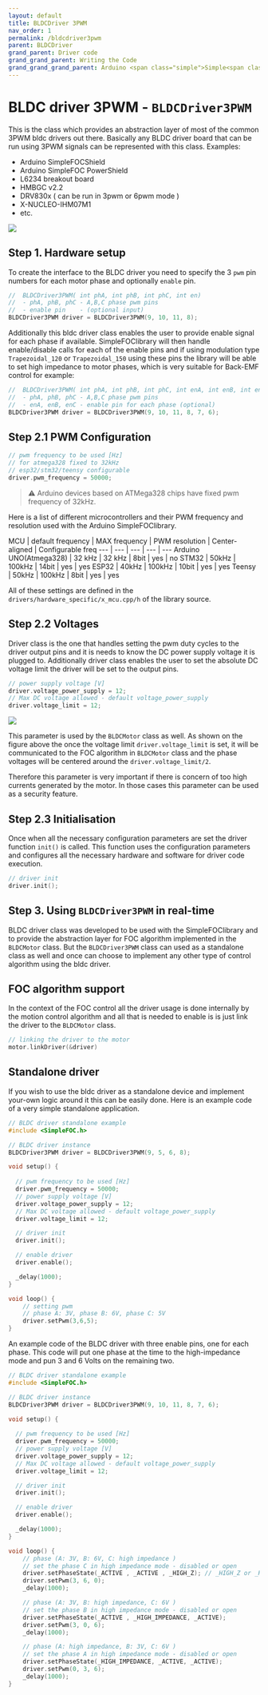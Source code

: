 ```yaml
---
layout: default
title: BLDCDriver 3PWM
nav_order: 1
permalink: /bldcdriver3pwm
parent: BLDCDriver
grand_parent: Driver code
grand_grand_parent: Writing the Code
grand_grand_grand_parent: Arduino <span class="simple">Simple<span class="foc">FOC</span>library</span>
---
```


# BLDC driver 3PWM - `BLDCDriver3PWM`

This is the class which provides an abstraction layer of most of the common 3PWM bldc drivers out there. Basically any BLDC driver board that can be run using 3PWM signals can be represented with this class.
Examples:
- Arduino <span class="simple">Simple<span class="foc">FOC</span>Shield</span>
- Arduino <span class="simple">Simple<span class="foc">FOC</span> <span class="power">Power</span>Shield</span>
- L6234 breakout board
- HMBGC v2.2
- DRV830x ( can be run in 3pwm or 6pwm mode )
- X-NUCLEO-IHM07M1
- etc.


<img src="extras/Images/3pwm_driver.png" class="width40">

## Step 1. Hardware setup
To create the interface to the BLDC driver you need to specify the 3 `pwm` pin numbers for each motor phase and optionally `enable` pin.
```cpp
//  BLDCDriver3PWM( int phA, int phB, int phC, int en)
//  - phA, phB, phC - A,B,C phase pwm pins
//  - enable pin    - (optional input)
BLDCDriver3PWM driver = BLDCDriver3PWM(9, 10, 11, 8);
```

Additionally this bldc driver class enables the user to provide enable signal for each phase if available. <span class="simple">Simple<span class="foc">FOC</span>library</span> will then handle enable/disable calls for each of the enable pins and if using modulation type `Trapezoidal_120` or `Trapezoidal_150` using these pins the library will be able to set high impedance to motor phases, which is very suitable for Back-EMF control for example:
```cpp
//  BLDCDriver3PWM( int phA, int phB, int phC, int enA, int enB, int enC )
//  - phA, phB, phC - A,B,C phase pwm pins
//  - enA, enB, enC - enable pin for each phase (optional)
BLDCDriver3PWM driver = BLDCDriver3PWM(9, 10, 11, 8, 7, 6);
```

## Step 2.1 PWM Configuration
```cpp
// pwm frequency to be used [Hz]
// for atmega328 fixed to 32kHz
// esp32/stm32/teensy configurable
driver.pwm_frequency = 50000;
```
<blockquote class="warning">
⚠️ Arduino devices based on ATMega328 chips have fixed pwm frequency of 32kHz.
</blockquote>

Here is a list of different microcontrollers and their PWM frequency and resolution used with the  Arduino <span class="simple">Simple<span class="foc">FOC</span>library</span>.

MCU | default frequency | MAX frequency | PWM resolution | Center-aligned | Configurable freq
--- | --- | --- | --- | ---
Arduino UNO(Atmega328) | 32 kHz | 32 kHz | 8bit | yes | no
STM32 | 50kHz | 100kHz | 14bit | yes | yes
ESP32 | 40kHz | 100kHz | 10bit | yes | yes
Teensy | 50kHz | 100kHz | 8bit | yes | yes

All of these settings are defined in the `drivers/hardware_specific/x_mcu.cpp/h` of the library source. 


## Step 2.2 Voltages
Driver class is the one that handles setting the pwm duty cycles to the driver output pins and it is needs to know the DC power supply voltage it is plugged to.
Additionally driver class enables the user to set the absolute DC voltage limit the driver will be set to the output pins.  
```cpp
// power supply voltage [V]
driver.voltage_power_supply = 12;
// Max DC voltage allowed - default voltage_power_supply
driver.voltage_limit = 12;
```

<img src="extras/Images/limits.png" class="width60">

This parameter is used by the `BLDCMotor` class as well. As shown on the figure above the once the voltage limit `driver.voltage_limit` is set, it will be communicated to the FOC algorithm in `BLDCMotor` class and the phase voltages will be centered around the `driver.voltage_limit/2`.

Therefore this parameter is very important if there is concern of too high currents generated by the motor. In those cases this parameter can be used as a security feature. 

## Step 2.3 Initialisation
Once when all the necessary configuration parameters are set the driver function `init()` is called. This function uses the configuration parameters and configures all the necessary hardware and software for driver code execution.
```cpp
// driver init
driver.init();
```

## Step 3. Using `BLDCDriver3PWM` in real-time

BLDC driver class was developed to be used with the <span class="simple">Simple<span class="foc">FOC</span>library</span> and to provide the abstraction layer for FOC algorithm implemented in the `BLDCMotor` class. But the `BLDCDriver3PWM` class can used as a standalone class as well and once can choose to implement any other type of control algorithm using the bldc driver.  

## FOC algorithm support
In the context of the FOC control all the driver usage is done internally by the motion control algorithm and all that is needed to enable is is just link the driver to the `BLDCMotor` class.
```cpp
// linking the driver to the motor
motor.linkDriver(&driver)
```

## Standalone driver 
If you wish to use the bldc driver as a standalone device and implement your-own logic around it this can be easily done. Here is an example code of a very simple standalone application.
```cpp
// BLDC driver standalone example
#include <SimpleFOC.h>

// BLDC driver instance
BLDCDriver3PWM driver = BLDCDriver3PWM(9, 5, 6, 8);

void setup() {
  
  // pwm frequency to be used [Hz]
  driver.pwm_frequency = 50000;
  // power supply voltage [V]
  driver.voltage_power_supply = 12;
  // Max DC voltage allowed - default voltage_power_supply
  driver.voltage_limit = 12;

  // driver init
  driver.init();

  // enable driver
  driver.enable();

  _delay(1000);
}

void loop() {
    // setting pwm
    // phase A: 3V, phase B: 6V, phase C: 5V
    driver.setPwm(3,6,5);
}
```

An example code of the BLDC driver with three enable pins, one for each phase. This code will put one phase at the time to the high-impedance mode and pun 3 and 6 Volts on the remaining two. 
```cpp
// BLDC driver standalone example
#include <SimpleFOC.h>

// BLDC driver instance
BLDCDriver3PWM driver = BLDCDriver3PWM(9, 10, 11, 8, 7, 6);

void setup() {
  
  // pwm frequency to be used [Hz]
  driver.pwm_frequency = 50000;
  // power supply voltage [V]
  driver.voltage_power_supply = 12;
  // Max DC voltage allowed - default voltage_power_supply
  driver.voltage_limit = 12;

  // driver init
  driver.init();

  // enable driver
  driver.enable();

  _delay(1000);
}

void loop() {
    // phase (A: 3V, B: 6V, C: high impedance )  
    // set the phase C in high impedance mode - disabled or open
    driver.setPhaseState(_ACTIVE , _ACTIVE , _HIGH_Z); // _HIGH_Z or _HIGH_IMPEDANCE
    driver.setPwm(3, 6, 0); 
    _delay(1000);

    // phase (A: 3V, B: high impedance, C: 6V )  
    // set the phase B in high impedance mode - disabled or open
    driver.setPhaseState(_ACTIVE , _HIGH_IMPEDANCE, _ACTIVE);
    driver.setPwm(3, 0, 6);
    _delay(1000);

    // phase (A: high impedance, B: 3V, C: 6V )  
    // set the phase A in high impedance mode - disabled or open
    driver.setPhaseState(_HIGH_IMPEDANCE, _ACTIVE, _ACTIVE);
    driver.setPwm(0, 3, 6);
    _delay(1000);
}
```